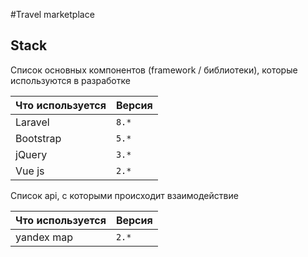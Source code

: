 #Travel marketplace

## Stack

Список основных компонентов (framework / библиотеки), которые используются в разработке  

| Что используется | Версия |
| ------------- | ------------- |
| Laravel  | `8.*`  |
| Bootstrap | `5.*`  |
| jQuery | `3.*`  |
| Vue js | `2.*`  |

Список api, с которыми происходит взаимодействие

| Что используется | Версия |
| ------------- | ------------- |
| yandex map  | `2.*`  |
